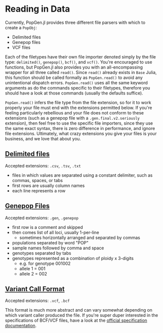 # Reading in Data

Currently, PopGen.jl provides three different file parsers with which to create a `PopObj`:

- Delimited files
- Genepop files
- VCF files

Each of the filetypes have their own file importer denoted simply by the file type: `delimited()`, `genepop()`, `bcf()`, and `vcf()`. You're encouraged to use functions, but PopGen.jl also provides you with an all-encompassing wrapper for all three called `read()`. Since `read()` already exists in `Base` Julia, this function should be called formally as `PopGen.read()` to avoid any unintentional dispatch errors. `PopGen.read()` uses all the same keyword arguments as do the commands specific to their filetypes, therefore you should have a look at those commands (usually the defaults suffice). 



`PopGen.read()` infers the file type from the file extension, so for it to work properly your file must end with the extensions permitted below. If you're feeling particularly rebellious and your file does not conform to these extensions (such as a genepop file with a `.gen.final.v2.seriously` extension), then feel free to use the specific file importers, since they use the same exact syntax, there is zero difference in performance, and ignore file extensions. Ultimately, what crazy extensions you give your files is your business, and we love that about you. 



## [Delimited files](delimited.md) 

Accepted extensions: `.csv`, `.tsv`, `.txt`

- files in which values are separated using a constant delimiter, such as commas, spaces, or tabs
- first rows are usually column names
- each line represents a row



## [Genepop Files](genepop.md)

Accepted extensions: `.gen`, `.genepop`

- first row is a comment and skipped
- then comes list of all loci, usually 1-per-line
  - sometimes horizontally arranged and separated by commas
- populations separated by word "POP"
- sample names followed by comma and space
- genotypes separated by tabs
- genotypes represented as a combination of ploidy x 3-digits 
  - e.g. for genotype 001002 
  - allele 1 = 001
  - allele 2 = 002



## [Variant Call Format](vcf.md)

Accepted extensions: `.vcf`, `.bcf`

This format is much more abstract and can vary somewhat depending on which variant caller produced the file. If you're super duper interested in the specifications of BCF/VCF files, have a look at the [official specification documentation](http://samtools.github.io/hts-specs/VCFv4.3.pdf).